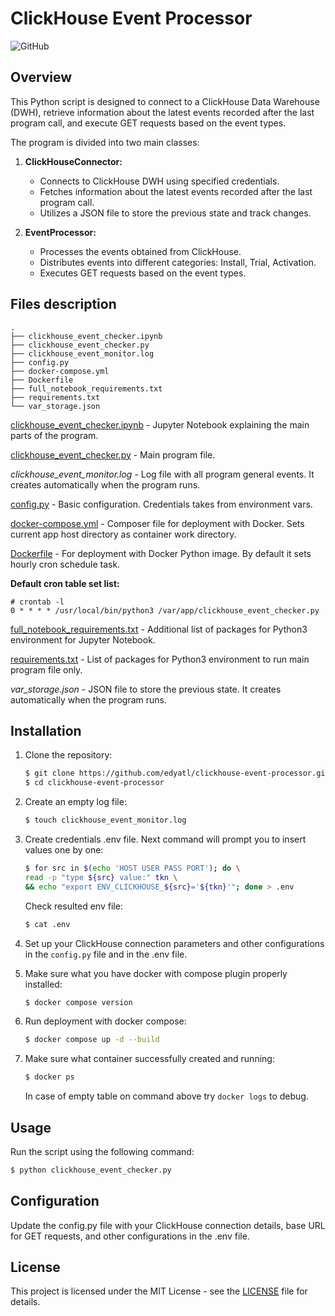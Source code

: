 # ClickHouse Event Processor

![GitHub](https://img.shields.io/badge/license-MIT-blue.svg)

## Overview

This Python script is designed to connect to a ClickHouse Data Warehouse (DWH), retrieve information about the latest events recorded after the last program call, and execute GET requests based on the event types.

The program is divided into two main classes:

1. **ClickHouseConnector:**
   - Connects to ClickHouse DWH using specified credentials.
   - Fetches information about the latest events recorded after the last program call.
   - Utilizes a JSON file to store the previous state and track changes.

2. **EventProcessor:**
   - Processes the events obtained from ClickHouse.
   - Distributes events into different categories: Install, Trial, Activation.
   - Executes GET requests based on the event types.

## Files description

```
.
├── clickhouse_event_checker.ipynb
├── clickhouse_event_checker.py
├── clickhouse_event_monitor.log
├── config.py
├── docker-compose.yml
├── Dockerfile
├── full_notebook_requirements.txt
├── requirements.txt
└── var_storage.json
```
[clickhouse_event_checker.ipynb](./clickhouse_event_checker.ipynb) - Jupyter Notebook explaining the main parts of the program.

[clickhouse_event_checker.py](./clickhouse_event_checker.py) - Main program file.

*clickhouse_event_monitor.log* - Log file with all program general events. It creates automatically when the program runs.

[config.py](./config.py) - Basic configuration. Credentials takes from environment vars.

[docker-compose.yml](./docker-compose.yml) - Composer file for deployment with Docker. Sets current app host directory as container work directory.

[Dockerfile](./Dockerfile) - For deployment with Docker Python image. By default it sets hourly cron schedule task.

**Default cron table set list:**

```
# crontab -l
0 * * * * /usr/local/bin/python3 /var/app/clickhouse_event_checker.py
```

[full_notebook_requirements.txt](./full_notebook_requirements.txt) - Additional list of packages for Python3 environment for Jupyter Notebook.

[requirements.txt](./requirements.txt) - List of packages for Python3 environment to run main program file only.

*var_storage.json* - JSON file to store the previous state. It creates automatically when the program runs.

## Installation

1. Clone the repository:

    ```bash
    $ git clone https://github.com/edyatl/clickhouse-event-processor.git
    $ cd clickhouse-event-processor
    ```

2. Create an empty log file:

    ```bash
    $ touch clickhouse_event_monitor.log
    ```

3. Create credentials .env file. Next command will prompt you to insert values one by one:

    ```bash
    $ for src in $(echo 'HOST USER PASS PORT'); do \
    read -p "type ${src} value:" tkn \
    && echo "export ENV_CLICKHOUSE_${src}='${tkn}'"; done > .env
    ```

   Check resulted env file:

   ```bash
   $ cat .env
   ```


4. Set up your ClickHouse connection parameters and other configurations in the `config.py` file and in the .env file.

5. Make sure what you have docker with compose plugin properly installed:

   ```bash
   $ docker compose version
   ```

6. Run deployment with docker compose:

   ```bash
   $ docker compose up -d --build
   ```

7. Make sure what container successfully created and running:

   ```bash
   $ docker ps
   ```

   In case of empty table on command above try `docker logs` to debug.

## Usage

Run the script using the following command:

   ```bash
   $ python clickhouse_event_checker.py
   ```

## Configuration
Update the config.py file with your ClickHouse connection details, base URL for GET requests, and other configurations in the .env file.

## License
This project is licensed under the MIT License - see the [LICENSE](./LICENSE) file for details.

